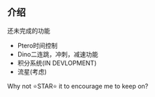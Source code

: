 ## 介绍
还未完成的功能
- Ptero时间控制
- Dino二连跳，冲刺，减速功能
- 积分系统(IN DEVLOPMENT)
- 流星(考虑)

Why not ⭐STAR⭐ it to encourage me to keep on?
